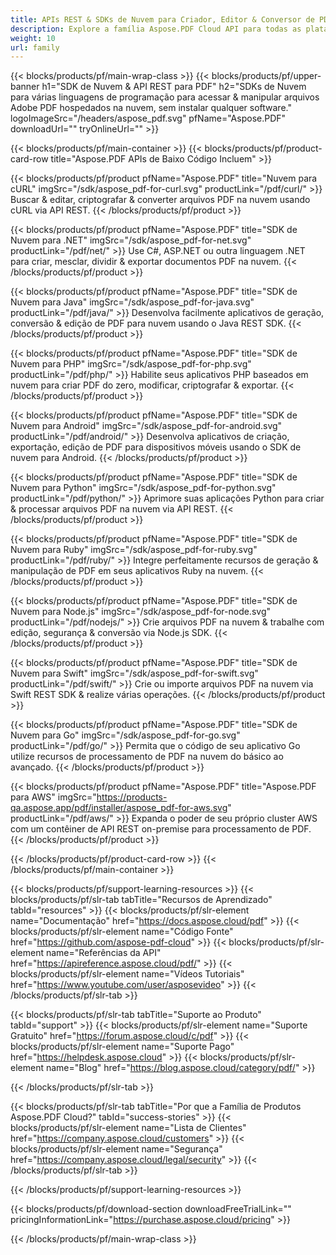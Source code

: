 ```yaml
---
title: APIs REST & SDKs de Nuvem para Criador, Editor & Conversor de PDF
description: Explore a família Aspose.PDF Cloud API para todas as plataformas - Android, Java, Swift e mais. Processamento de PDF unificado na nuvem.
weight: 10
url: family
---
```


{{< blocks/products/pf/main-wrap-class >}}
{{< blocks/products/pf/upper-banner h1="SDK de Nuvem & API REST para PDF" h2="SDKs de Nuvem para várias linguagens de programação para acessar & manipular arquivos Adobe PDF hospedados na nuvem, sem instalar qualquer software." logoImageSrc="/headers/aspose_pdf.svg" pfName="Aspose.PDF" downloadUrl="" tryOnlineUrl="" >}}

{{< blocks/products/pf/main-container >}}
{{< blocks/products/pf/product-card-row title="Aspose.PDF APIs de Baixo Código Incluem" >}}

{{< blocks/products/pf/product pfName="Aspose.PDF" title="Nuvem para cURL" imgSrc="/sdk/aspose_pdf-for-curl.svg" productLink="/pdf/curl/" >}}
Buscar & editar, criptografar & converter arquivos PDF na nuvem usando cURL via API REST.
{{< /blocks/products/pf/product >}}

{{< blocks/products/pf/product pfName="Aspose.PDF" title="SDK de Nuvem para .NET" imgSrc="/sdk/aspose_pdf-for-net.svg" productLink="/pdf/net/" >}}
Use C#, ASP.NET ou outra linguagem .NET para criar, mesclar, dividir & exportar documentos PDF na nuvem.
{{< /blocks/products/pf/product >}}

{{< blocks/products/pf/product pfName="Aspose.PDF" title="SDK de Nuvem para Java" imgSrc="/sdk/aspose_pdf-for-java.svg" productLink="/pdf/java/" >}}
Desenvolva facilmente aplicativos de geração, conversão & edição de PDF para nuvem usando o Java REST SDK.
{{< /blocks/products/pf/product >}}

{{< blocks/products/pf/product pfName="Aspose.PDF" title="SDK de Nuvem para PHP" imgSrc="/sdk/aspose_pdf-for-php.svg" productLink="/pdf/php/" >}}
Habilite seus aplicativos PHP baseados em nuvem para criar PDF do zero, modificar, criptografar & exportar.
{{< /blocks/products/pf/product >}}

{{< blocks/products/pf/product pfName="Aspose.PDF" title="SDK de Nuvem para Android" imgSrc="/sdk/aspose_pdf-for-android.svg" productLink="/pdf/android/" >}}
Desenvolva aplicativos de criação, exportação, edição de PDF para dispositivos móveis usando o SDK de nuvem para Android.
{{< /blocks/products/pf/product >}}

{{< blocks/products/pf/product pfName="Aspose.PDF" title="SDK de Nuvem para Python" imgSrc="/sdk/aspose_pdf-for-python.svg" productLink="/pdf/python/" >}}
Aprimore suas aplicações Python para criar & processar arquivos PDF na nuvem via API REST.
{{< /blocks/products/pf/product >}}

{{< blocks/products/pf/product pfName="Aspose.PDF" title="SDK de Nuvem para Ruby" imgSrc="/sdk/aspose_pdf-for-ruby.svg" productLink="/pdf/ruby/" >}}
Integre perfeitamente recursos de geração & manipulação de PDF em seus aplicativos Ruby na nuvem.
{{< /blocks/products/pf/product >}}

{{< blocks/products/pf/product pfName="Aspose.PDF" title="SDK de Nuvem para Node.js" imgSrc="/sdk/aspose_pdf-for-node.svg" productLink="/pdf/nodejs/" >}}
Crie arquivos PDF na nuvem & trabalhe com edição, segurança & conversão via Node.js SDK.
{{< /blocks/products/pf/product >}}

{{< blocks/products/pf/product pfName="Aspose.PDF" title="SDK de Nuvem para Swift" imgSrc="/sdk/aspose_pdf-for-swift.svg" productLink="/pdf/swift/" >}}
Crie ou importe arquivos PDF na nuvem via Swift REST SDK & realize várias operações.
{{< /blocks/products/pf/product >}}

{{< blocks/products/pf/product pfName="Aspose.PDF" title="SDK de Nuvem para Go" imgSrc="/sdk/aspose_pdf-for-go.svg" productLink="/pdf/go/" >}}
Permita que o código de seu aplicativo Go utilize recursos de processamento de PDF na nuvem do básico ao avançado.
{{< /blocks/products/pf/product >}}

{{< blocks/products/pf/product pfName="Aspose.PDF" title="Aspose.PDF para AWS" imgSrc="https://products-qa.aspose.app/pdf/installer/aspose_pdf-for-aws.svg" productLink="/pdf/aws/" >}}
Expanda o poder de seu próprio cluster AWS com um contêiner de API REST on-premise para processamento de PDF.
{{< /blocks/products/pf/product >}}

{{< /blocks/products/pf/product-card-row >}}
{{< /blocks/products/pf/main-container >}}

{{< blocks/products/pf/support-learning-resources >}}
{{< blocks/products/pf/slr-tab tabTitle="Recursos de Aprendizado" tabId="resources" >}}
{{< blocks/products/pf/slr-element name="Documentação" href="https://docs.aspose.cloud/pdf" >}}
{{< blocks/products/pf/slr-element name="Código Fonte" href="https://github.com/aspose-pdf-cloud" >}}
{{< blocks/products/pf/slr-element name="Referências da API" href="https://apireference.aspose.cloud/pdf/" >}}
{{< blocks/products/pf/slr-element name="Vídeos Tutoriais" href="https://www.youtube.com/user/asposevideo" >}}
{{< /blocks/products/pf/slr-tab >}}

{{< blocks/products/pf/slr-tab tabTitle="Suporte ao Produto" tabId="support" >}}
{{< blocks/products/pf/slr-element name="Suporte Gratuito" href="https://forum.aspose.cloud/c/pdf" >}}
{{< blocks/products/pf/slr-element name="Suporte Pago" href="https://helpdesk.aspose.cloud" >}}
{{< blocks/products/pf/slr-element name="Blog" href="https://blog.aspose.cloud/category/pdf/" >}}

{{< /blocks/products/pf/slr-tab >}}

{{< blocks/products/pf/slr-tab tabTitle="Por que a Família de Produtos Aspose.PDF Cloud?" tabId="success-stories" >}}
{{< blocks/products/pf/slr-element name="Lista de Clientes" href="https://company.aspose.cloud/customers" >}}
{{< blocks/products/pf/slr-element name="Segurança" href="https://company.aspose.cloud/legal/security" >}}
{{< /blocks/products/pf/slr-tab >}}

{{< /blocks/products/pf/support-learning-resources >}}

{{< blocks/products/pf/download-section downloadFreeTrialLink="" pricingInformationLink="https://purchase.aspose.cloud/pricing" >}}

{{< /blocks/products/pf/main-wrap-class >}}

